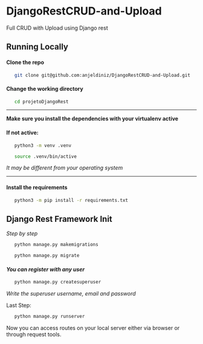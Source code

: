 # DjangoRestCRUD-and-Upload


Full CRUD with Upload using Django rest



## Running Locally

#### Clone the repo

```bash
   git clone git@github.com:anjeldiniz/DjangoRestCRUD-and-Upload.git
```

#### Change the working directory

```bash
   cd projetoDjangoRest
```

****
**Make sure you install the dependencies with your virtualenv active**


#### If not active:
```bash
   python3 -m venv .venv
```
```bash
   source .venv/bin/active
```
*It may be different from your operating system*

****

#### Install the requirements

```bash
   python3 -m pip install -r requirements.txt
```



## Django Rest Framework Init

*Step by step*

```python
   python manage.py makemigrations
```

```python
   python manage.py migrate
```

#### *You can register with any user*
```python
   python manage.py createsuperuser
```
*Write the superuser username, email and password*

Last Step:

```python
   python manage.py runserver
```

Now you can access routes on your local server either via browser or through request tools.
